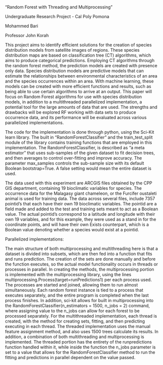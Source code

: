 “Random Forest with Threading and Multiprocessing”

Undergraduate Research Project - Cal Poly Pomona

Mohammed Bari

Professor John Korah

This project aims to identify efficient solutions for the creation of species distribution models from satellite images of regions. These species distribution maps are based on classification tree (CT) algorithms, which aims to produce categorical predictions. Employing CT algorithms through the random forest method, the prediction models are created with presence only data. Species distribution models are predictive models that can estimate the relationships between environmental characteristics of an area and the species occurrences within an area. With machine learning, these models can be created with more efficient functions and results, such as being able to use certain algorithms to arrive at an output. This paper will focus on Random Forest algorithms for use with species distribution models, in addition to a multithreaded parallelized implementation, a potential tool for the large amounts of data that are used. The strengths and drawbacks will be explored RF working with data sets to produce occurrence data, and its performance will be evaluated across various parallelized implementations.

The code for the implementation is done through python, using the Sci-Kit learn library. The built in “RandomForestClassifier” and the train_test_split module of the library contains training functions that are employed in this implementation. The RandomForestClassifier, is described as “a meta estimator” that uses sub-samples of the given dataset to fit decision trees, and then averages to control over-fitting and improve accuracy. The parameter max_samples controls the sub-sample size with its  default Boolean bootstrap=True. A false setting would mean the entire dataset is used.

The data used with this experiment are ARCGIS files obtained by the CPP GIS department, containing 19 bioclimatic variables for species. The occurrence data for the Malagasy giant chameleon, or the Furcifer oustaleti animal is used for training data. The data across several files, include 7357 pointid’s that each have their own 19 bioclimatic variables. The pointid are a field made and added to the test and training sets meant to act as a Boolean value. The actual pointid’s correspond to a latitude and longitude with their own 19 variables, and for this example, they were used as a stand in for the coordinate points, and will have their own Exists counterpart, which is a Boolean value denoting whether a species would exist at a pointid.

Parallelized implementations:

The main structure of both multiprocessing and multithreading here is that a dataset is divided into subsets, which are then fed into a function that fits and runs prediction. The creation of the sets are done manually and before the function executes, so the actual model functionality occurs in threads or processes in parallel.
In creating the methods, the multiprocessing portion is implemented with the multiprocessing library, using the lines multiprocessing.Process(target=runPredictions1) per each process used. The processes are started and joined, allowing them to run almost simultaneously. Each random forest instance is tied to a process that executes separately, and the entire program is completed when the last process finishes. In addition, sci-kit allows for built in multiprocessing into the RandomForestClassifier(n_estimators = 1500, n_jobs = 2) command, where assigning value to the n_jobs can allow for each forest to be processed separately.
For the multithreaded implementation, each thread is created, with the method for creating sets, fitting, and then predicting executing in each thread. The threaded implementation uses the manual feature assignment method, and also uses 1500 trees calculate its results.
In addition, a combination of both multithreading and multiprocessing is implemented. The threaded portion has the entirety of the runpredictions function handled within it, while inside the function the n_jobs parameter is set to a value that allows for the RandomForestClassifier method to run the fitting and predictions in parallel dependent on the value passed.
